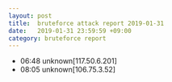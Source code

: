 ```yaml
---
layout: post
title:  bruteforce attack report 2019-01-31
date:   2019-01-31 23:59:59 +09:00
category: bruteforce report
---
```


* 06:48 unknown[117.50.6.201]
* 08:05 unknown[106.75.3.52]
